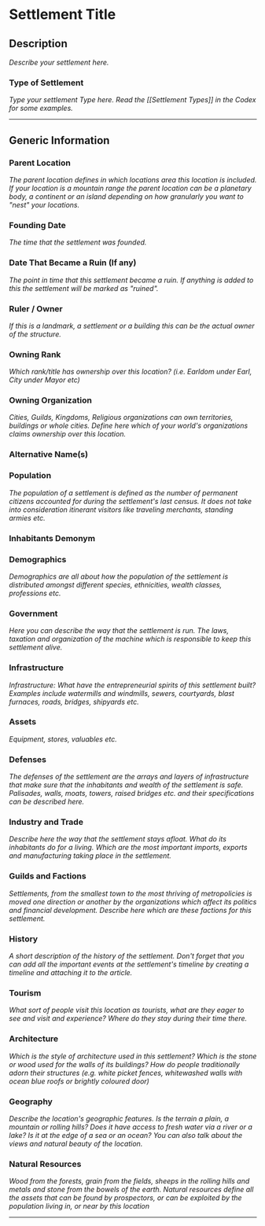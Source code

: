 # Settlement Title
## Description
*Describe your settlement here.*

### Type of Settlement
*Type your settlement Type here. Read the [[Settlement Types]] in the Codex for some examples.*

---

## Generic Information
### Parent Location
*The parent location defines in which locations area this location is included. If your location is a mountain range the parent location can be a planetary body, a continent or an island depending on how granularly you want to "nest" your locations.*

### Founding Date
*The time that the settlement was founded.*

### Date That Became a Ruin (If any)
*The point in time that this settlement became a ruin. If anything is added to this the settlement will be marked as "ruined".*

### Ruler / Owner
*If this is a landmark, a settlement or a building this can be the actual owner of the structure.*

### Owning Rank
*Which rank/title has ownership over this location? (i.e. Earldom under Earl, City under Mayor etc)*

### Owning Organization
*Cities, Guilds, Kingdoms, Religious organizations can own territories, buildings or whole cities. Define here which of your world's organizations claims ownership over this location.*

### Alternative Name(s)

### Population
*The population of a settlement is defined as the number of permanent citizens accounted for during the settlement's last census. It does not take into consideration itinerant visitors like traveling merchants, standing armies etc.*

### Inhabitants Demonym

### Demographics
*Demographics are all about how the population of the settlement is distributed amongst different species, ethnicities, wealth classes, professions etc.*

### Government
*Here you can describe the way that the settlement is run. The laws, taxation and organization of the machine which is responsible to keep this settlement alive.*

### Infrastructure
*Infrastructure: What have the entrepreneurial spirits of this settlement built? Examples include watermills and windmills, sewers, courtyards, blast furnaces, roads, bridges, shipyards etc.*

### Assets
*Equipment, stores, valuables etc.*

### Defenses
*The defenses of the settlement are the arrays and layers of infrastructure that make sure that the inhabitants and wealth of the settlement is safe. Palisades, walls, moats, towers, raised bridges etc. and their specifications can be described here.*

### Industry and Trade
*Describe here the way that the settlement stays afloat. What do its inhabitants do for a living. Which are the most important imports, exports and manufacturing taking place in the settlement.*

### Guilds and Factions
*Settlements, from the smallest town to the most thriving of metropolicies is moved one direction or another by the organizations which affect its politics and financial development. Describe here which are these factions for this settlement.*

### History
*A short description of the history of the settlement. Don't forget that you can add all the important events at the settlement's timeline by creating a timeline and attaching it to the article.*

### Tourism
*What sort of people visit this location as tourists, what are they eager to see and visit and experience? Where do they stay during their time there.*

### Architecture
*Which is the style of architecture used in this settlement? Which is the stone or wood used for the walls of its buildings? How do people traditionally adorn their structures (e.g. white picket fences, whitewashed walls with ocean blue roofs or brightly coloured door)*

### Geography
*Describe the location's geographic features. Is the terrain a plain, a mountain or rolling hills? Does it have access to fresh water via a river or a lake? Is it at the edge of a sea or an ocean? You can also talk about the views and natural beauty of the location.*

### Natural Resources
*Wood from the forests, grain from the fields, sheeps in the rolling hills and metals and stone from the bowels of the earth. Natural resources define all the assets that can be found by prospectors, or can be exploited by the population living in, or near by this location*

---